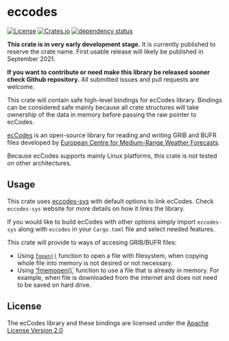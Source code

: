 # eccodes

[![License](https://img.shields.io/github/license/ScaleWeather/eccodes)](https://choosealicense.com/licenses/apache-2.0/)
[![Crates.io](https://img.shields.io/crates/v/eccodes)](https://crates.io/crates/eccodes)
[![dependency status](https://deps.rs/crate/eccodes/0.0.2/status.svg)](https://deps.rs/crate/eccodes)

**This crate is in very early development stage.** It is currently published to reserve the crate name. First usable release will likely be published in September 2021.

**If you want to contribute or need make this library be released sooner check Github repository.** All submitted issues and pull requests are welcome. 

This crate will contain safe high-level bindings for ecCodes library. Bindings can be considered safe mainly because all crate structures will take ownership of the data in memory before passing the raw pointer to ecCodes.

[ecCodes](https://confluence.ecmwf.int/display/ECC/ecCodes+Home) is an open-source library for reading and writing GRIB and BUFR files developed by [European Centre for Medium-Range Weather Forecasts](https://www.ecmwf.int/).

Because ecCodes supports mainly Linux platforms, this crate is not tested on other architectures.

## Usage

This crate uses [eccodes-sys](https://crates.io/crates/eccodes-sys) with default options to link ecCodes. Check `eccodes-sys` website for more details on how it links the library.

If you would like to build ecCodes with other options simply import `eccodes-sys` along with `eccodes` in your `Cargo.toml` file and select needed features.

This crate will provide to ways of accesing GRIB/BUFR files:
- Using [`fopen()`](https://man7.org/linux/man-pages/man3/fopen.3.html) function to open a file with filesystem, when copying whole file into memory is not desired or not necessary.
- Using ['fmemopen()`](https://man7.org/linux/man-pages/man3/fmemopen.3.html) function to use a file that is already in memory. For example, when file is downloaded from the internet and does not need to be saved on hard drive.

## License

The ecCodes library and these bindings are licensed under the [Apache License Version 2.0](http://www.apache.org/licenses/LICENSE-2.0)

